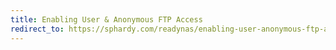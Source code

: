 ```yaml
---
title: Enabling User & Anonymous FTP Access
redirect_to: https://sphardy.com/readynas/enabling-user-anonymous-ftp-access
---
```

